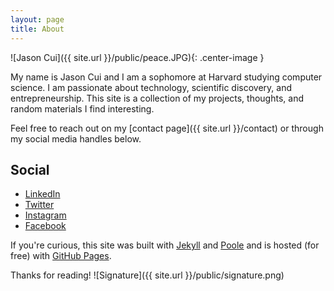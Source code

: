 ```yaml
---
layout: page
title: About
---
```


![Jason Cui]({{ site.url }}/public/peace.JPG){: .center-image }

My name is Jason Cui and I am a sophomore at Harvard studying computer science. I am passionate about technology, scientific discovery, and entrepreneurship. This site is a collection of my projects, thoughts, and random materials I find interesting.

Feel free to reach out on my [contact page]({{ site.url }}/contact) or through my social media handles below.

## Social

* [LinkedIn](https://www.linkedin.com/in/jasonscui)
* [Twitter](https://www.twitter.com/JasonSCui)
* [Instagram](https://www.instagram.com/JasonSCui)
* [Facebook](https://www.facebook.com/JasonSCui)

If you're curious, this site was built with [Jekyll](http://jekyllrb.com) and [Poole](http://getpoole.com/) and is hosted (for free) with [GitHub Pages](https://pages.github.com).

Thanks for reading!
![Signature]({{ site.url }}/public/signature.png)
